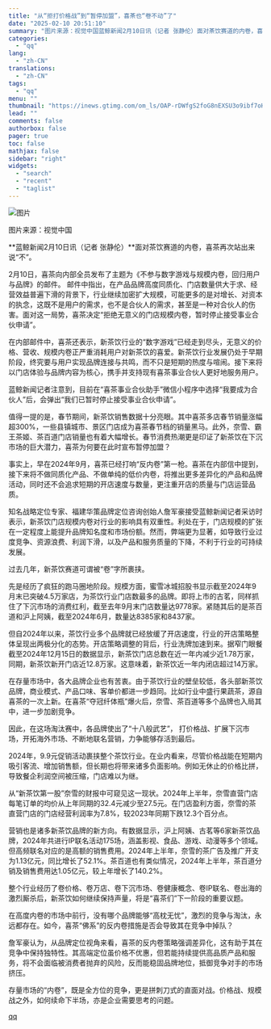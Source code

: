 ```yaml
---
title: "从“拒打价格战”到“暂停加盟”，喜茶也“卷不动”了"
date: "2025-02-10 20:51:10"
summary: "图片来源：视觉中国蓝鲸新闻2月10日讯（记者 张静伦）面对茶饮赛道的内卷，喜茶再次站出来说“不”。2..."
categories:
  - "qq"
lang:
  - "zh-CN"
translations:
  - "zh-CN"
tags:
  - "qq"
menu: ""
thumbnail: "https://inews.gtimg.com/om_ls/OAP-rDWfgS2foG8nEXSU3o9ibf7oHCeNi83RbrKxduoAIAA_640360/0"
lead: ""
comments: false
authorbox: false
pager: true
toc: false
mathjax: false
sidebar: "right"
widgets:
  - "search"
  - "recent"
  - "taglist"
---
```


![图片](https://inews.gtimg.com/om_bt/OcidOiBMGI11kNrU3cCf8vBCgkml7UQ0PcfinqujElkL0AA/641)

图片来源：视觉中国

**蓝鲸新闻2月10日讯（记者 张静伦）**面对茶饮赛道的内卷，喜茶再次站出来说“不”。

2月10日，喜茶向内部全员发布了主题为《不参与数字游戏与规模内卷，回归用户与品牌》的邮件。 邮件中指出，在产品品牌高度同质化、门店数量供大于求、经营效益普遍下滑的背景下，行业继续加密扩大规模，可能更多的是对增长、对资本的执念，这既不是用户的需求，也不是合伙人的需求，甚至是一种对合伙人的伤害。面对这一局势，喜茶决定“拒绝无意义的门店规模内卷，暂时停止接受事业合伙申请”。

在内部邮件中，喜茶还表示，新茶饮行业的“数字游戏”已经走到尽头，无意义的价格、营收、规模内卷正严重消耗用户对新茶饮的喜爱。新茶饮行业发展仍处于早期阶段，终究要与用户实现品牌连接与共鸣，而不只是短期的热度与喧闹。接下来将以门店体验与品牌内容为核心，携手并支持现有喜茶事业合伙人更好地服务用户。

蓝鲸新闻记者注意到，目前在“喜茶事业合伙助手”微信小程序中选择“我要成为合伙人”后，会弹出“我们已暂时停止接受事业合伙申请”。

值得一提的是，春节期间，新茶饮销售数据十分亮眼。其中喜茶多店春节销量涨幅超300%，一些县镇城市、景区门店成为喜茶春节档的销量黑马。此外，奈雪、霸王茶姬、茶百道门店销量也有着大幅增长。春节消费热潮更是印证了新茶饮在下沉市场的巨大潜力，喜茶为何要在此时宣布暂停加盟？

事实上，早在2024年9月，喜茶已经打响“反内卷”第一枪。喜茶在内部信中提到，接下来将不做同质化产品、不做单纯的低价内卷，将推出更多差异化的产品和品牌活动，同时还不会追求短期的开店速度与数量，更注重开店的质量与门店运营品质。

知名战略定位专家、福建华策品牌定位咨询创始人詹军豪接受蓝鲸新闻记者采访时表示，新茶饮门店规模内卷对行业的影响具有双重性。利处在于，门店规模的扩张在一定程度上能提升品牌知名度和市场份额。然而，弊端更为显著，如导致行业过度竞争、资源浪费、利润下滑，以及产品和服务质量的下降，不利于行业的可持续发展。

过去几年，新茶饮赛道可谓被“卷”字所裹挟。

先是经历了疯狂的跑马圈地阶段。规模方面，蜜雪冰城招股书显示截至2024年9月末已突破4.5万家店，为茶饮行业门店数最多的品牌。即将上市的古茗，同样抓住了下沉市场的消费红利，截至去年9月末门店数量达9778家。紧随其后的是茶百道和沪上阿姨，截至2024年6月，数量达8385家和8437家。

但自2024年以来，茶饮行业多个品牌就已经放缓了开店速度，行业的开店策略整体呈现出两极分化的态势。开店策略调整的背后，行业洗牌加速到来。据窄门眼餐截至2024年12月15日的数据显示，新茶饮门店总数在近一年内减少近1.78万家，同期，新茶饮新开门店近12.8万家。这意味着，新茶饮近一年内闭店超过14万家。

在存量市场中，各大品牌企业也有苦衷。由于茶饮行业的壁垒较低，各头部新茶饮品牌，商业模式、产品口味、客单价都进一步趋同。比如行业中盛行果蔬茶，源自喜茶的一次上新。在喜茶“夺冠纤体瓶”爆火后，奈雪、茶百道等多个品牌也入局其中，进一步加剧竞争。

因此，在这场淘汰赛中，各品牌使出了“十八般武艺”， 打价格战、扩展下沉市场，开拓海外市场、不断地联名营销，力争能够存活到最后。

2024年，9.9元促销活动裹挟整个茶饮行业。在业内看来，尽管价格战能在短期内吸引客流、增加销售额，但长期也将带来诸多负面影响。例如无休止的价格比拼，导致餐企利润空间被压缩，门店难以为继。

从“新茶饮第一股”奈雪的财报中可窥见这一现状。2024年上半年，奈雪直营门店每笔订单的均价从上年同期的32.4元减少至27.5元。在门店盈利方面，奈雪的茶直营门店的门店经营利润率为7.8%，较2023年同期下跌12.3个百分点。

营销也是诸多新茶饮品牌的新方向。有数据显示，沪上阿姨、古茗等6家新茶饮品牌，2024年共进行IP联名活动175场，涵盖影视、食品、游戏、动漫等多个领域。但高频联名对应的是高额的销售费用。2024年上半年，奈雪的茶广告及推广开支为1.13亿元，同比增长了52.1%。茶百道也有类似情况，2024年上半年，茶百道分销及销售费用达1.05亿元，较上年增长了140.2%。

整个行业经历了卷价格、卷万店、卷下沉市场、卷健康概念、卷IP联名、卷出海的激烈厮杀后，新茶饮如何继续保持声量，将是“喜茶们”下一阶段的重要议题。

在高度内卷的市场中前行，没有哪个品牌能够“高枕无忧”，激烈的竞争与淘汰，永远都存在。如今，喜茶“佛系”的反内卷措施是否会导致其在竞争中掉队？

詹军豪认为，从品牌定位视角来看，喜茶的反内卷策略强调差异化，这有助于其在竞争中保持独特性。其高端定位虽价格不优惠，但若能持续提供高品质产品和服务，将不会面临被消费者抛弃的风险，反而能稳固品牌地位，抵御竞争对手的市场挤压。

存量市场的“内卷”，既是全方位的竞争，更是拼刺刀式的直面对战。价格战、规模战之外，如何续命下半场，亦是企业需要思考的问题。

[qq](https://new.qq.com/rain/a/20250210A088CK00)
